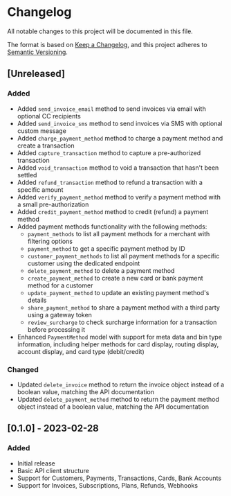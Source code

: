 # Changelog

All notable changes to this project will be documented in this file.

The format is based on [Keep a Changelog](https://keepachangelog.com/en/1.0.0/),
and this project adheres to [Semantic Versioning](https://semver.org/spec/v2.0.0.html).

## [Unreleased]

### Added
- Added `send_invoice_email` method to send invoices via email with optional CC recipients
- Added `send_invoice_sms` method to send invoices via SMS with optional custom message
- Added `charge_payment_method` method to charge a payment method and create a transaction
- Added `capture_transaction` method to capture a pre-authorized transaction
- Added `void_transaction` method to void a transaction that hasn't been settled
- Added `refund_transaction` method to refund a transaction with a specific amount
- Added `verify_payment_method` method to verify a payment method with a small pre-authorization
- Added `credit_payment_method` method to credit (refund) a payment method
- Added payment methods functionality with the following methods:
  - `payment_methods` to list all payment methods for a merchant with filtering options
  - `payment_method` to get a specific payment method by ID
  - `customer_payment_methods` to list all payment methods for a specific customer using the dedicated endpoint
  - `delete_payment_method` to delete a payment method
  - `create_payment_method` to create a new card or bank payment method for a customer
  - `update_payment_method` to update an existing payment method's details
  - `share_payment_method` to share a payment method with a third party using a gateway token
  - `review_surcharge` to check surcharge information for a transaction before processing it
- Enhanced `PaymentMethod` model with support for meta data and bin type information, including helper methods for card display, routing display, account display, and card type (debit/credit)

### Changed
- Updated `delete_invoice` method to return the invoice object instead of a boolean value, matching the API documentation
- Updated `delete_payment_method` method to return the payment method object instead of a boolean value, matching the API documentation

## [0.1.0] - 2023-02-28

### Added
- Initial release
- Basic API client structure
- Support for Customers, Payments, Transactions, Cards, Bank Accounts
- Support for Invoices, Subscriptions, Plans, Refunds, Webhooks 